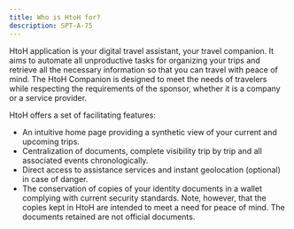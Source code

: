 ```yaml
---
title: Who is HtoH for?
description: SPT-A-75
---
```


HtoH application is your digital travel assistant, your travel companion. It aims to automate all unproductive tasks for organizing your trips and retrieve all the necessary information so that you can travel with peace of mind. The HtoH Companion is designed to meet the needs of travelers while respecting the requirements of the sponsor, whether it is a company or a service provider.

HtoH offers a set of facilitating features:

* An intuitive home page providing a synthetic view of your current and upcoming trips.
* Centralization of documents, complete visibility trip by trip and all associated events chronologically.
* Direct access to assistance services and instant geolocation (optional) in case of danger.
* The conservation of copies of your identity documents in a wallet complying with current security standards. Note, however, that the copies kept in HtoH are intended to meet a need for peace of mind. The documents retained are not official documents.